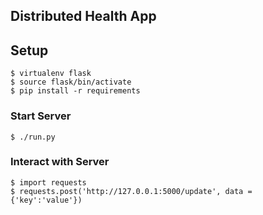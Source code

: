 ## Distributed Health App

## Setup

```
$ virtualenv flask
$ source flask/bin/activate
$ pip install -r requirements
```

### Start Server

```
$ ./run.py
```

### Interact with Server

```
$ import requests
$ requests.post('http://127.0.0.1:5000/update', data = {'key':'value'})
```

